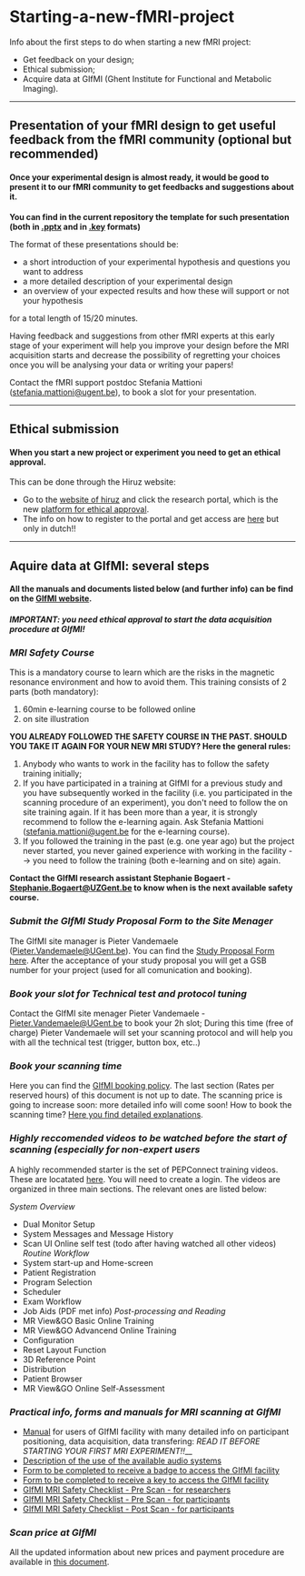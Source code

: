 # Starting-a-new-fMRI-project
Info about the first steps to do when starting a new fMRI project: 
- Get feedback on your design;
- Ethical submission;
- Acquire data at GIfMI (Ghent Institute for Functional and Metabolic Imaging).

---
## Presentation of your fMRI design to get useful feedback from the fMRI community (optional but recommended)

#### Once your experimental design is almost ready, it would be good to present it to our fMRI community to get feedbacks and suggestions about it. 
 

**You can find in the current repository the template for such presentation (both in [.pptx](https://github.com/fMRI-ugent/starting-a-new-fMRI-project/blob/main/Template_fMRInewDesign.pptx) and in [.key](https://github.com/fMRI-ugent/starting-a-new-fMRI-project/blob/main/Template_fMRInewDesign.key) formats)**


The format of these presentations should be:
- a short introduction of your experimental hypothesis and questions you want to address
- a more detailed description of your experimental design
- an overview of your expected results and how these will support or not your hypothesis

for a total length of 15/20 minutes.

Having feedback and suggestions from other fMRI experts at this early stage of your experiment will help you improve your design before the MRI acquisition starts and decrease the possibility of regretting your choices once you will be analysing your data or writing your papers! 
 
Contact the fMRI support postdoc Stefania Mattioni (stefania.mattioni@ugent.be), to book a slot for your presentation. 
 

---
## Ethical submission
#### When you start a new project or experiment you need to get an ethical approval.

This can be done through the Hiruz website:
- Go to the [website of hiruz](https://hiruz.be/) and click the research portal, which is the new [platform for ethical approval](https://hiruz.be/research-portal/).
- The info on how to register to the portal and get access are [here](https://uzgent.be/over-uz-gent/organisatie/commissie-voor-medische-ethiek/onderzoeksportaal/hoe-krijg-ik-toegang-tot-het-onderzoeksportaal) but only in dutch!!


---
## Aquire data at GIfMI: several steps
#### All the manuals and documents listed below (and further info) can be find on the [GIfMI website](https://mrighent.ugent.be/site/).
##### IMPORTANT: you need ethical approval to start the data acquisition procedure at GIfMI!

###  *MRI Safety Course*

This is a mandatory course to learn which are the risks in the magnetic resonance environment and how to avoid them.
This training consists of 2 parts (both mandatory): 
1. 60min e-learning course to be followed online
2. on site illustration

**YOU ALREADY FOLLOWED THE SAFETY COURSE IN THE PAST. SHOULD YOU TAKE IT AGAIN FOR YOUR NEW MRI STUDY? Here the general rules:**
1. Anybody who wants to work in the facility has to follow the safety training initially;
2. If you have participated in a training at GIfMI for a previous study and you have subsequently worked in the facility (i.e. you participated in the scanning procedure of an experiment), you don't need to follow the on site training again. If it has been more than a year, it is strongly recommend to follow the e-learning again. Ask Stefania Mattioni (stefania.mattioni@ugent.be for the e-learning course).
3. If you followed the training in the past (e.g. one year ago) but the project never started, you never gained experience with working in the facility --> you need to follow the training (both e-learning and on site) again.

**Contact the GIfMI research assistant Stephanie Bogaert - Stephanie.Bogaert@UZGent.be to know when is the next available safety course.**


### *Submit the GIfMI Study Proposal Form to the Site Menager*
The GIfMI site manager is Pieter Vandemaele (Pieter.Vandemaele@UGent.be).
You can find the [Study Proposal Form here](https://mrighent.ugent.be/site/assets/doc/GIfMI_study_proposal_form_EN.pdf).
After the acceptance of your study proposal you will get a GSB number for your project (used for all comunication and booking). 

### *Book your slot for Technical test and protocol tuning* 
Contact the GIfMI site menager Pieter Vandemaele - Pieter.Vandemaele@UGent.be to book your 2h slot;
During this time (free of charge) Pieter Vandemaele will set your scanning protocol and will help you with all the technical test (trigger, button box, etc..)  

### *Book your scanning time* 
Here you can find the [GIfMI booking policy](https://mrighent.ugent.be/site/assets/doc/GIfMI_booking_policy_EN.pdf).
The last section (Rates per reserved hours) of this document is not up to date. The scanning price is going to increase soon: more detailed info will come soon!
How to book the scanning time? [Here you find detailed explanations](https://mrighent.ugent.be/site/assets/doc/GIfMI_booking_manual_EN.pdf).

### *Highly reccomended videos to be watched before the start of scanning (especially for non-expert users*
A highly recommended starter is the set of PEPConnect training videos.
These are locatated [here](https://pep.siemens-info.com/en-us/magnetom-prisma-magnetom-prisma-fit).
You will need to create a login.
The videos are organized in three main sections. The relevant ones are listed below:
 
*System Overview*
- Dual Monitor Setup
- System Messages and Message History
- Scan UI Online self test (todo after having watched all other videos)
*Routine Workflow*
- System start-up and Home-screen
- Patient Registration
- Program Selection
- Scheduler
- Exam Workflow
- Job Aids (PDF met info)
*Post-processing and Reading*
- MR View&GO Basic Online Training
- MR View&GO Advancend Online Training
- Configuration
- Reset Layout Function
- 3D Reference Point
- Distribution
- Patient Browser
- MR View&GO Online Self-Assessment

### *Practical info, forms and manuals for MRI scanning at GIfMI*
- [Manual](https://mrighent.ugent.be/site/assets/doc/GIfMI_MRI_user_manual_BASIC_SiemensPrisma_EN.pdf) for users of GIfMI facility with many detailed info on participant positioning, data acquisition, data transfering: *READ IT BEFORE STARTING YOUR FIRST MRI EXPERIMENT!!*__
- [Description of the use of the available audio systems](https://mrighent.ugent.be/site/assets/doc/GIfMI_audio_systems_EN.pdf)
- [Form to be completed to receive a badge to access the GIfMI facility](https://mrighent.ugent.be/site/assets/doc/GIfMI_badge_application_form_EN.pdf)
- [Form to be completed to receive a key to access the GIfMI facility](https://mrighent.ugent.be/site/assets/doc/GIfMI_key_application_form_EN.pdf)
- [GIfMI MRI Safety Checklist - Pre Scan - for researchers](https://mrighent.ugent.be/site/assets/doc/GIfMI_3T_pre_checklist_researchers_EN.pdf)
- [GIfMI MRI Safety Checklist - Pre Scan - for participants](https://mrighent.ugent.be/site/assets/doc/GIfMI_3T_pre_checklist_EN.pdf)
- [GIfMI MRI Safety Checklist - Post Scan - for participants](https://mrighent.ugent.be/site/assets/doc/GIfMI_3T_post_checklist_EN.pdf)

### *Scan price at GIfMI* 
All the updated information about new prices and payment procedure are available in [this document](https://github.com/fMRI-ugent/starting-a-new-fMRI-project/blob/main/GIfMI_pricing_21Feb2023.pdf).
